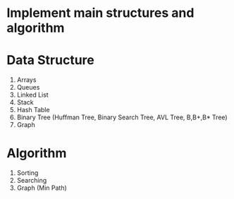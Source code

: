 # Implement main structures and algorithm
# Data Structure
1. Arrays
2. Queues
3. Linked List
4. Stack
5. Hash Table
6. Binary Tree (Huffman Tree, Binary Search Tree, AVL Tree, B,B+,B* Tree)
7. Graph

# Algorithm
1. Sorting
2. Searching
3. Graph (Min Path)
